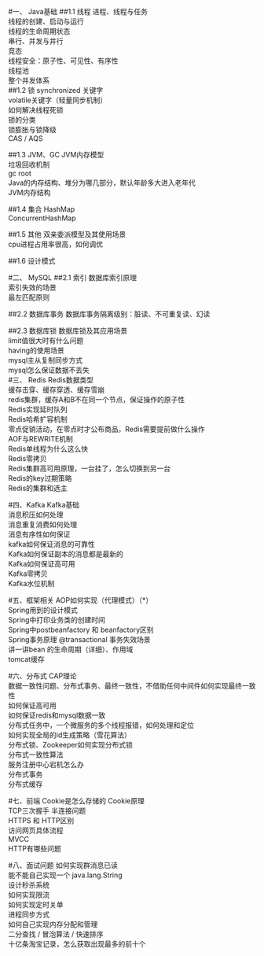 #一、	Java基础
##1.1	线程
进程、线程与任务  
线程的创建、启动与运行  
线程的生命周期状态  
串行、并发与并行  
竞态  
线程安全：原子性、可见性、有序性  
线程池  
整个并发体系  
##1.2	锁
synchronized 关键字  
volatile关键字（轻量同步机制）  
如何解决线程死锁  
锁的分类  
锁膨胀与锁降级  
CAS / AQS  

##1.3	JVM、GC
JVM内存模型  
垃圾回收机制  
gc root  
Java的内存结构、堆分为哪几部分，默认年龄多大进入老年代  
JVM内存结构  

##1.4	集合
HashMap  
ConcurrentHashMap  

##1.5 其他
双亲委派模型及其使用场景  
cpu进程占用率很高，如何调优  

##1.6 设计模式

#二、	MySQL
##2.1 索引
数据库索引原理  
索引失效的场景  
最左匹配原则  

##2.2 数据库事务
数据库事务隔离级别：脏读、不可重复读、幻读  

##2.3 数据库锁
数据库锁及其应用场景  
limit值很大时有什么问题  
having的使用场景  
mysql主从复制同步方式  
mysql怎么保证数据不丢失  
#三、	Redis
Redis数据类型  
缓存击穿、缓存穿透、缓存雪崩  
redis集群，缓存A和B不在同一个节点，保证操作的原子性  
Redis实现延时队列  
Redis哈希扩容机制  
零点促销活动，在零点时才公布商品，Redis需要提前做什么操作  
AOF与REWRITE机制  
Redis单线程为什么这么快  
Redis零拷贝  
Redis集群高可用原理，一台挂了，怎么切换到另一台  
Redis的key过期策略  
Redis的集群和选主  

#四、Kafka
Kafka基础  
消息积压如何处理  
消息重复消费如何处理  
消息有序性如何保证  
kafka如何保证消息的可靠性  
Kafka如何保证副本的消息都是最新的  
Kafka如何保证高可用  
Kafka零拷贝  
Kafka水位机制  

#五、框架相关
AOP如何实现（代理模式）（*）  
Spring用到的设计模式  
Spring中打印业务类的创建时间  
Spring中postbeanfactory 和 beanfactory区别  
Spring事务原理 @transactional 事务失效场景  
讲一讲bean 的生命周期（详细）、作用域  
tomcat缓存  

#六、分布式
CAP理论  
数据一致性问题、分布式事务、最终一致性，不借助任何中间件如何实现最终一致性  
如何保证高可用  
如何保证redis和mysql数据一致  
分布式任务中，一个微服务的多个线程报错，如何处理和定位  
如何实现全局的id生成策略（雪花算法）  
分布式锁、Zookeeper如何实现分布式锁  
分布式一致性算法  
服务注册中心宕机怎么办  
分布式事务  
分布式缓存  

#七、前端
Cookie是怎么存储的 Cookie原理  
TCP三次握手 半连接问题  
HTTPS 和 HTTP区别  
访问网页具体流程  
MVCC  
HTTP有哪些问题  

#八、面试问题
如何实现群消息已读  
能不能自己实现一个 java.lang.String  
设计秒杀系统  
如何实现限流  
如何实现定时关单  
进程同步方式  
如何自己实现内存分配和管理  
二分查找 / 冒泡算法 / 快速排序  
十亿条淘宝记录，怎么获取出现最多的前十个  


